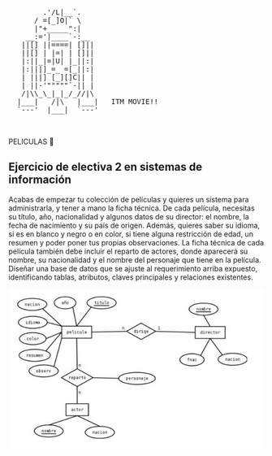 <pre>
        .'/L|__`.
      / =[_]O|` \
      |"+_____":|
    __:='|____`-:__
   ||[] ||====| []||
   ||[] | |=| | []||
   |:||_|=|U| |_||:|
   |:|||]_=_ =[_||:|
   | |||] [_][]C|| |
   | ||-'"""""`-|| |
   /|\\_\_|_|_/_//|\
  |___|   /|\   |___|   ITM MOVIE!!
  `---'  |___|  `---'   

 </pre> 
    
    
PELICULAS :movie_camera:
## Ejercicio de electiva 2 en sistemas de información

Acabas de empezar tu colección de películas y quieres un sistema para administrarla,
y tener a mano la ficha técnica. De cada película, necesitas su título, año, nacionalidad y
algunos datos de su director: el nombre, la fecha de nacimiento y su país de origen. Además,
quieres saber su idioma, si es en blanco y negro o en color, si tiene alguna restricción de edad,
un resumen y poder poner tus propias observaciones. 
La ficha técnica de cada película también debe incluir el reparto de actores,
donde aparecerá su nombre, su nacionalidad y el nombre del personaje que tiene en la película.
Diseñar una base de datos que se ajuste al requerimiento arriba expuesto, identificando tablas,
atributos, claves principales y relaciones existentes.



![logo](https://raw.githubusercontent.com/mateovelilla/ITM-Peliculas/master/imagenes/diagrama.jpg)
